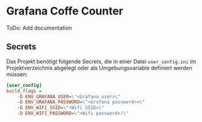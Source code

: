 # Grafana Coffe Counter

ToDo: Add documentation

## Secrets

Das Projekt benötigt folgende Secrets, die in einer Datei `user_config.ini` im Projektverzeichnis abgelegt oder als Umgebungsvariable definiert werden müssen:

```INI
[user_config]
build_flags =
	-D ENV_GRAFANA_USER=\"<Grafana user>\"
	-D ENV_GRAFANA_PASSWORD=\"<Grafana password>=\"
	-D ENV_WIFI_SSID=\"<Wifi SSID>\"
	-D ENV_WIFI_PASSWORD=\"<Wifi password>!\"
```
